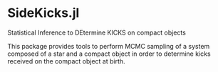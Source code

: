 # SideKicks.jl
Statistical Inference to DEtermine KICKS on compact objects

This package provides tools to perform MCMC sampling of a system composed of a star and a compact object in order to determine kicks received on the compact object at birth.

